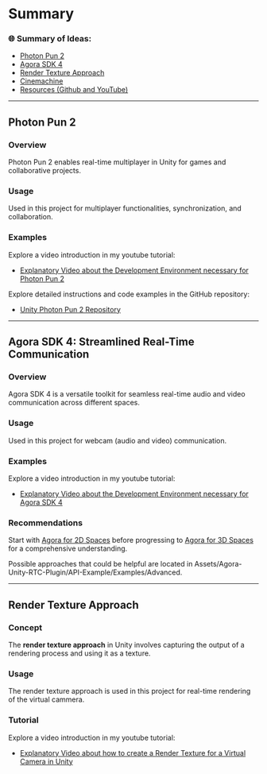 # Summary

### 🌐 Summary of Ideas:
- [Photon Pun 2](#photon-pun-2)
- [Agora SDK 4](#agora-sdk-4)
- [Render Texture Approach](#render-texture-approach)
- [Cinemachine](#cinemachine)
- [Resources (Github and YouTube)](#resources-github-and-youtube)

---

## Photon Pun 2

### Overview
Photon Pun 2 enables real-time multiplayer in Unity for games and collaborative projects.

### Usage
Used in this project for multiplayer functionalities, synchronization, and collaboration.

### Examples
Explore a video introduction in my youtube tutorial:

- [Explanatory Video about the Development Environment necessary for Photon Pun 2](https://www.youtube.com/watch?v=p0cZINbep_A)

Explore detailed instructions and code examples in the GitHub repository:

- [Unity Photon Pun 2 Repository](https://github.com/marcor0311/unity-photon-pun-2)

---

## Agora SDK 4: Streamlined Real-Time Communication

### Overview
Agora SDK 4 is a versatile toolkit for seamless real-time audio and video communication across different spaces.

### Usage
Used in this project for webcam (audio and video) communication.

### Examples
Explore a video introduction in my youtube tutorial:

- [Explanatory Video about the Development Environment necessary for Agora SDK 4](https://www.youtube.com/watch?v=oMhcinIOpHk)

### Recommendations
Start with [Agora for 2D Spaces](https://github.com/marcor0311/unity-agora-sdk-4-with-ui-for-2d-spaces) before progressing to [Agora for 3D Spaces](https://github.com/marcor0311/unity-agora-sdk-4-for-3d-spaces) for a comprehensive understanding.

Possible approaches that could be helpful are located in Assets/Agora-Unity-RTC-Plugin/API-Example/Examples/Advanced.

---

## Render Texture Approach

### Concept
The **render texture approach** in Unity involves capturing the output of a rendering process and using it as a texture.

### Usage
The render texture approach is used in this project for real-time rendering of the virtual cammera.

### Tutorial
Explore a video introduction in my youtube tutorial:

- [Explanatory Video about how to create a Render Texture for a Virtual Camera in Unity](https://youtu.be/HTvgcDDtNkM)

